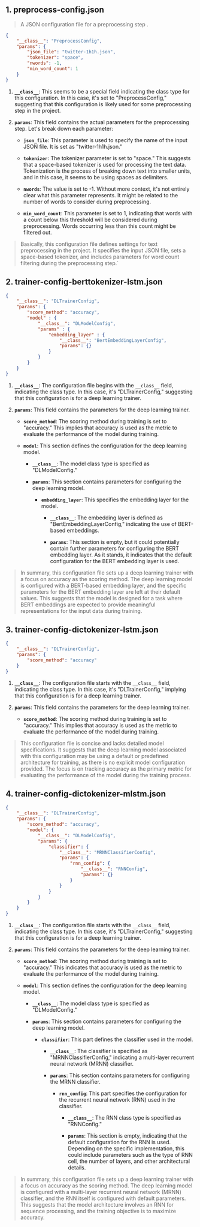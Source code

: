 ## 1. preprocess-config.json  
> A JSON configuration file for a preprocessing step .

```json
{
    "__class__": "PreprocessConfig",
    "params": {
        "json_file": "twitter-1h1h.json",
        "tokenizer": "space",
        "nwords": -1,           
        "min_word_count": 1
    }
}
```

1. **`__class__`**: This seems to be a special field indicating the class type for this configuration. In this case, it's set to "PreprocessConfig," suggesting that this configuration is likely used for some preprocessing step in the project.

2. **`params`**: This field contains the actual parameters for the preprocessing step. Let's break down each parameter:

   - **`json_file`**: This parameter is used to specify the name of the input JSON file. It is set as "twitter-1h1h.json."

   - **`tokenizer`**: The tokenizer parameter is set to "space." This suggests that a space-based tokenizer is used for processing the text data. Tokenization is the process of breaking down text into smaller units, and in this case, it seems to be using spaces as delimiters.

   - **`nwords`**: The value is set to -1. Without more context, it's not entirely clear what this parameter represents. It might be related to the number of words to consider during preprocessing.

   - **`min_word_count`**: This parameter is set to 1, indicating that words with a count below this threshold will be considered during preprocessing. Words occurring less than this count might be filtered out.

> Basically, this configuration file defines settings for text preprocessing in the project. It specifies the input JSON file, sets a space-based tokenizer, and includes parameters for word count filtering during the preprocessing step.`


## 2. trainer-config-berttokenizer-lstm.json

```json
{
    "__class__": "DLTrainerConfig",
    "params": {
        "score_method": "accuracy",
        "model" : {
            "__class__": "DLModelConfig",
            "params" : {
                "embedding_layer" : {
                    "__class__": "BertEmbeddingLayerConfig",
                    "params": {}
                }
            }
        }
    }
}
```

1. **`__class__`**: The configuration file begins with the `__class__` field, indicating the class type. In this case, it's "DLTrainerConfig," suggesting that this configuration is for a deep learning trainer.

2. **`params`**: This field contains the parameters for the deep learning trainer.

   - **`score_method`**: The scoring method during training is set to "accuracy." This implies that accuracy is used as the metric to evaluate the performance of the model during training.

   - **`model`**: This section defines the configuration for the deep learning model.

      - **`__class__`**: The model class type is specified as "DLModelConfig."

      - **`params`**: This section contains parameters for configuring the deep learning model.

         - **`embedding_layer`**: This specifies the embedding layer for the model.

            - **`__class__`**: The embedding layer is defined as "BertEmbeddingLayerConfig," indicating the use of BERT-based embeddings.

            - **`params`**: This section is empty, but it could potentially contain further parameters for configuring the BERT embedding layer. As it stands, it indicates that the default configuration for the BERT embedding layer is used.

> In summary, this configuration file sets up a deep learning trainer with a focus on accuracy as the scoring method. The deep learning model is configured with a BERT-based embedding layer, and the specific parameters for the BERT embedding layer are left at their default values. This suggests that the model is designed for a task where BERT embeddings are expected to provide meaningful representations for the input data during training.

## 3. trainer-config-dictokenizer-lstm.json

```json
{
    "__class__": "DLTrainerConfig",
    "params": {
        "score_method": "accuracy"
    }
}
```

1. **`__class__`**: The configuration file starts with the `__class__` field, indicating the class type. In this case, it's "DLTrainerConfig," implying that this configuration is for a deep learning trainer.

2. **`params`**: This field contains the parameters for the deep learning trainer.

   - **`score_method`**: The scoring method during training is set to "accuracy." This implies that accuracy is used as the metric to evaluate the performance of the model during training.

> This configuration file is concise and lacks detailed model specifications. It suggests that the deep learning model associated with this configuration may be using a default or predefined architecture for training, as there is no explicit model configuration provided. The focus is on tracking accuracy as the primary metric for evaluating the performance of the model during the training process.

## 4. trainer-config-dictokenizer-mlstm.json

```json
{
    "__class__": "DLTrainerConfig",
    "params": {
        "score_method": "accuracy",
        "model": {
            "__class__": "DLModelConfig",
            "params": {
                "classifier": {
                    "__class__": "MRNNClassifierConfig",
                    "params": {
                        "rnn_config": {
                            "__class__": "RNNConfig",
                            "params": {}
                        }
                    }
                }
            }
        }
    }
}
```

1. **`__class__`**: The configuration file starts with the `__class__` field, indicating the class type. In this case, it's "DLTrainerConfig," suggesting that this configuration is for a deep learning trainer.

2. **`params`**: This field contains the parameters for the deep learning trainer.

   - **`score_method`**: The scoring method during training is set to "accuracy." This indicates that accuracy is used as the metric to evaluate the performance of the model during training.

   - **`model`**: This section defines the configuration for the deep learning model.

      - **`__class__`**: The model class type is specified as "DLModelConfig."

      - **`params`**: This section contains parameters for configuring the deep learning model.

         - **`classifier`**: This part defines the classifier used in the model.

            - **`__class__`**: The classifier is specified as "MRNNClassifierConfig," indicating a multi-layer recurrent neural network (MRNN) classifier.

            - **`params`**: This section contains parameters for configuring the MRNN classifier.

               - **`rnn_config`**: This part specifies the configuration for the recurrent neural network (RNN) used in the classifier.

                  - **`__class__`**: The RNN class type is specified as "RNNConfig."

                  - **`params`**: This section is empty, indicating that the default configuration for the RNN is used. Depending on the specific implementation, this could include parameters such as the type of RNN cell, the number of layers, and other architectural details.

> In summary, this configuration file sets up a deep learning trainer with a focus on accuracy as the scoring method. The deep learning model is configured with a multi-layer recurrent neural network (MRNN) classifier, and the RNN itself is configured with default parameters. This suggests that the model architecture involves an RNN for sequence processing, and the training objective is to maximize accuracy.
